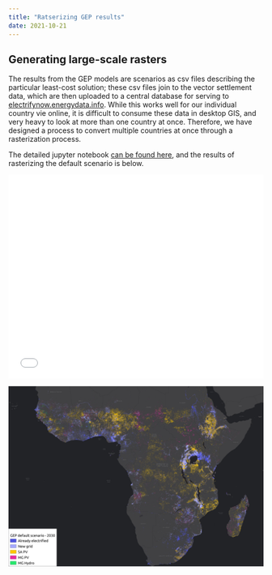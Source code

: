 ```yaml
---
title: "Ratserizing GEP results"
date: 2021-10-21
--- 
```

## Generating large-scale rasters
The results from the GEP models are scenarios as csv files describing the particular least-cost solution; these csv files join to the vector settlement data, which are then uploaded to a central database for serving to [electrifynow.energydata.info](https://electrifynow.energydata.info). While this works well for our individual country vie online, it is difficult to consume these data in desktop GIS, and very heavy to look at more than one country at once. Therefore, we have designed a process to convert multiple countries at once through a rasterization process.

The detailed jupyter notebook [can be found here](), and the results of rasterizing the default scenario is below.

<style>.embed-container {position: relative; padding-bottom: 80%; height: 0; max-width: 100%;} .embed-container iframe, .embed-container object, .embed-container iframe{position: absolute; top: 0; left: 0; width: 100%; height: 100%;} small{position: absolute; z-index: 40; bottom: 0; margin-bottom: -15px;}</style><div class="embed-container"><iframe width="500" height="400" frameborder="0" scrolling="no" marginheight="0" marginwidth="0" title="GEP default map" src="//www.arcgis.com/apps/Embed/index.html?webmap=b2fdb4d597a049b9b6d498eedd3f4d5f&extent=-27.9107,-48.8213,58.0464,42.6664&zoom=true&previewImage=false&scale=true&disable_scroll=true&theme=light"></iframe></div>

![GEP default Scenario](https://raw.githubusercontent.com/global-electrification-platform/gep_results_analysis/gh-pages/_posts/media/GEP_v2_0_0_0_1_0_0.png)
